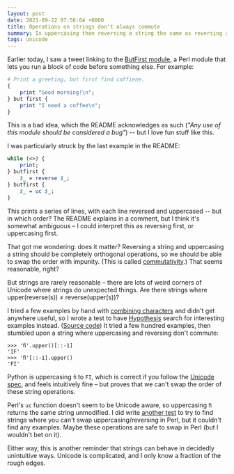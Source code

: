 ```yaml
---
layout: post
date: 2021-09-22 07:56:04 +0000
title: Operations on strings don't always commute
summary: Is uppercasing then reversing a string the same as reversing and then uppercasing? Of course not.
tags: unicode
---
```


<!-- https://twitter.com/jpwarren/status/1440152993693777924 -->

Earlier today, I saw a tweet linking to the [ButFirst module][module], a Perl module that lets you run a block of code before something else.
For example:

```perl
# Print a greeting, but first find caffiene.
{
    print "Good morning!\n";
} but first {
    print "I need a coffee\n";
}
```

This is a bad idea, which the README acknowledges as such (*"Any use of this module should be considered a bug"*) -- but I love fun stuff like this.

I was particularly struck by the last example in the README:

```perl
while (<>) {
    print;
} butfirst {
    $_ = reverse $_;
} butfirst {
    $_ = uc $_;
}
```

This prints a series of lines, with each line reversed and uppercased -- but in which order?
The README explains in a comment, but I think it's somewhat ambiguous – I could interpret this as reversing first, or uppercasing first.

That got me wondering: does it matter?
Reversing a string and uppercasing a string should be completely orthogonal operations, so we should be able to swap the order with impunity.
(This is called [commutativity].)
That seems reasonable, right?

But strings are rarely reasonable – there are lots of weird corners of Unicode where strings do unexpected things.
Are there strings where upper(reverse(s)) ≠ reverse(upper(s))?

I tried a few examples by hand with [combining characters] and didn't get anywhere useful, so I wrote a test to have [Hypothesis] search for interesting examples instead.
([Source code](/files/2021/test_for_noncommutative_strings.py))
It tried a few hundred examples, then stumbled upon a string where uppercasing and reversing don't commute:

```
>>> 'ﬁ'.upper()[::-1]
'IF'
>>> 'ﬁ'[::-1].upper()
'FI'
```

Python is uppercasing `ﬁ` to `FI`, which is correct if you follow the [Unicode spec][fi_spec], and feels intuitively fine – but proves that we can't swap the order of these string operations.

Perl's `uc` function doesn't seem to be Unicode aware, so uppercasing `ﬁ` returns the same string unmodified.
I did write [another test](/files/2021/test_for_noncommutative_strings_in_perl.py) to try to find strings where you can't swap uppercasing/reversing in Perl, but it couldn't find any examples.
Maybe these operations are safe to swap in Perl (but I wouldn't bet on it).

Either way, this is another reminder that strings can behave in decidedly unintuitive ways.
Unicode is complicated, and I only know a fraction of the rough edges.

[module]: https://metacpan.org/pod/Acme::ButFirst
[combining characters]: https://en.wikipedia.org/wiki/Combining_character
[Hypothesis]: https://github.com/HypothesisWorks/hypothesis
[commutativity]: https://en.wikipedia.org/wiki/Commutative_property
[fi_spec]: https://util.unicode.org/UnicodeJsps/character.jsp?a=FB01
